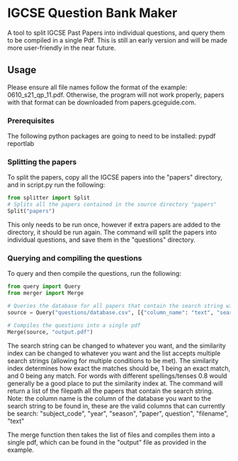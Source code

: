 # IGCSE Question Bank Maker
 A tool to split IGCSE Past Papers into individual questions, and query them to be compiled in a single Pdf.
This is still an early version and will be made more user-friendly in the near future.
## Usage
Please ensure all file names follow the format of the example: 0610_s21_qp_11.pdf. Otherwise, the program will not work 
properly, papers with that format can be downloaded from papers.gceguide.com.

### Prerequisites
The following python packages are going to need to be installed:
pypdf
reportlab

### Splitting the papers
To split the papers, copy all the IGCSE papers into the "papers" directory, and in script.py run the following:
```python
from splitter import Split
# Splits all the papers contained in the source directory "papers"
Split("papers")
```
This only needs to be run once, however if extra papers are added to the directory, it should be run again.
The command will split the papers into individual questions, and save them in the "questions" directory.

### Querying and compiling the questions
To query and then compile the questions, run the following:
```python
from query import Query
from merger import Merge

# Queries the database for all papers that contain the search string with a given similarity index
source = Query("questions/database.csv", [{"column_name": "text", "search_string": "trophic level", "similarity": 0.9}])

# Compiles the questions into a single pdf
Merge(source, "output.pdf")
```
The search string can be changed to whatever you want, and the similarity index can be changed to whatever you want and 
the list accepts multiple search strings (allowing for multiple conditions to be met). 
The similarity index determines how exact the matches should be, 1 being an exact match, and 0 being any match.
For words with different spellings/tenses 0.8 would generally be a good place to put the similarity index at.
The command will return a list of the filepath all the papers that contain the search string.
Note: the column name is the column of the database you want to the search string to be found in, these are the valid
columns that can currently be search: "subject_code", "year", "season", "paper", question", "filename", "text"

The merge function then takes the list of files and compiles them into a single pdf, which can be found in the "output"
file as provided in the example.